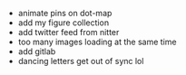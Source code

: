 -   animate pins on dot-map
-   add my figure collection
-   add twitter feed from nitter
-   too many images loading at the same time
-   add gitlab
-   dancing letters get out of sync lol
